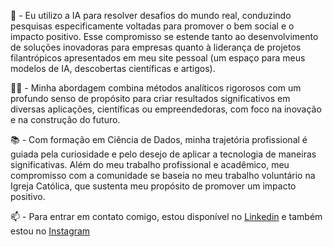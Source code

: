 🚀 - Eu utilizo a IA para resolver desafios do mundo real, conduzindo pesquisas especificamente voltadas para promover o bem social e o impacto positivo. Esse compromisso se estende tanto ao desenvolvimento de soluções inovadoras para empresas quanto à liderança de projetos filantrópicos apresentados em meu site pessoal (um espaço para meus modelos de IA, descobertas científicas e artigos). 

👨‍🎓 - Minha abordagem combina métodos analíticos rigorosos com um profundo senso de propósito para criar resultados significativos em diversas aplicações, científicas ou empreendedoras, com foco na inovação e na construção do futuro. 

📚 - Com formação em Ciência de Dados, minha trajetória profissional é guiada pela curiosidade e pelo desejo de aplicar a tecnologia de maneiras significativas. Além do meu trabalho profissional e acadêmico, meu compromisso com a comunidade se baseia no meu trabalho voluntário na Igreja Católica, que sustenta meu propósito de promover um impacto positivo.

📫 - Para entrar em contato comigo, estou disponível no [Linkedin](https://www.linkedin.com/in/thiago-correa-dados/) e também estou no [Instagram](https://www.instagram.com/thiagoucorrea/)

